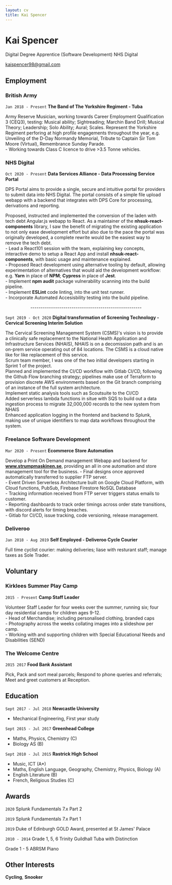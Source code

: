```yaml
---
layout: cv
title: Kai Spencer
---
```

# Kai Spencer
Digital Degree Apprentice (Software Development) NHS Digital

kaispencer98@gmail.com
## Employment

### British Army

`Jan 2018 - Present`
__The Band of The Yorkshire Regiment - Tuba__

Army Reserve Musician, working towards Career Employment Qualification 3 (CEQ3), testing: Musical ability; Sightreading; Marchin Band Drill; Musical Theory; Leadership; Solo Ability; Aural; Scales. Represent the Yorkshire Regiment perforing at high profile engagements throughout the year, e.g. Unveiling of the D-Day Normandy Memorial, Tribute to Captain Sir Tom Moore (Virtual), Remembrance Sunday Parade. <br>
\- Working towards Class C licence to drive >3.5 Tonne vehicles.

### NHS Digital

`Oct 2020 - Present`
__Data Services Alliance - Data Processing Service Portal__

DPS Portal aims to provide a single, secure and intuitive portal for providers to submit data into NHS Digital. The portal consists of a simple file upload webapp with a backend that integrates with DPS Core for processing, derivations and reporting. 

Proposed, instructed and implemented the conversion of the laden with tech debt Angular.js webapp to React. As a maintainer of the __nhsuk-react-components__ library, I saw the benefit of migrating the existing application to not only ease development effort but also due to the pace the portal was originally developed, a complete rewrite would be the easiest way to remove the tech debt. <br>
\- Lead a React101 session with the team, explaining key concepts, interactive demo to setup a React App and install __nhsuk-react-components__, with basic usage and maintenance explained.<br>
\- Proposed React development using alternative tooling by default, allowing experimentation of alternatives that would aid the development workflow: e.g. __Yarn__ in place of __NPM__; __Cypress__ in place of __Jest__.<br>
\- Implement __npm audit__ package vulnerability scanning into the build pipeline.<br>
\- Implement __ESLint__ code linting, into the unit test runner.<br>
\- Incorporate Automated Accesisbility testing into the build pipeline.

<p style="text-align:center">------------------------------------------------------</p>

`Sept 2019 - Oct 2020`
__Digital transformation of Screening Technology - Cervical Screening Interim Solution__

The Cervical Screening Management System (CSMS)'s vision is to provide a clinically safe replacement to the National Health Application and Infrastructure Services (NHAIS), NHAIS is on a decomission path and is an on-prem service operating out of 84 locations. The CSMS is a cloud native like for like replacement of this service. <br>
Scrum team member, I was one of the two initial developers starting in Sprint 1 of the project.<br>
Planned and implemented the CI/CD workflow with Gitlab CI/CD, following the Github Flow branching strategy; pipelines make use of Terraform to provision discrete AWS environments based on the Git branch comprising of an instance of the full system architecture. <br>
Implement static analysis tools such as Scoutsuite to the CI/CD<br>
Added serverless lambda functions in situe with SQS to build out a data ingestion process to migrate 32,000,000 records to the new system from NHAIS<br>
Enhanced application logging in the frontend and backend to Splunk, making use of unique identifiers to map data workflows throughout the system.

<!-- <h7>
<br><br><br><br><br><br><br><br><br><br>
</h7> -->
### Freelance Software Development
`Mar 2020 - Present`
__Ecommerce Store Automation__

Develop a Print On Demand management Webapp and backend for __www.strumpmaskinen.se__, providing an all in one automation and store management tool for the business.
\- Final designs once approved automatically transferred to supplier FTP server. <br>
\- Event Driven Serverless Architecture built on Google Cloud Platform, with Cloud functions, PubSub, Firebase Firestore NoSQL Database <br>
\- Tracking information received from FTP server triggers status emails to customer. <br>
\- Reporting dashboards to track order timings across order state transitions, with discord alerts for timing breaches. <br>
\- Gitlab for CI/CD, issue tracking, code versioning, release management.

### Deliveroo

`Jan 2018 - Aug 2019`
__Self Employed - Deliveroo Cycle Courier__

Full time cyclist courier: making deliveries; liase with resturant staff; manage taxes as Sole Trader.

## Voluntary

### Kirklees Summer Play Camp

`2015 - Present`
__Camp Staff Leader__

Volunteer Staff Leader for four weeks over the summer, running six; four day residential camps for children ages 9-12.<br>
\- Head of Merchandise; including personalised clothing, branded caps<br>
\- Photography across the weeks collating images into a slideshow per camp.<br>
\- Working with and supporting children with Special Educational Needs and Disabilities (SEND)
### The Welcome Centre

`2015 2017`
__Food Bank Assistant__

Pick, Pack and sort meal parcels; Respond to phone queries and referrals; Meet and greet customers at Reception.

## Education

`Sept 2017 - Jul 2018`
__Newcastle University__
- Mechanical Engineering, First year study

`Sept 2015 - Jul 2017`
__Greenhead College__
- Maths, Physics, Chemistry (C)
- Biology AS (B)

`Sept 2010 - Jul 2015`
__Rastrick High School__
- Music, ICT (A*)
- Maths, English Language, Geography, Chemistry, Physics, Biology (A)
- English Literature (B)
- French, Religious Studies (C)



## Awards

`2020`
Splunk Fundamentals 7.x Part 2

`2019`
Splunk Fundamentals 7.x Part 1

`2019`
Duke of Edinburgh GOLD Award, presented at St James' Palace

`2010 - 2014`
Grade 1, 5, 6 Trinity Guildhall Tuba with Distinction

Grade 1 - 5 ABRSM Piano   


## Other Interests

__Cycling__, __Snooker__

